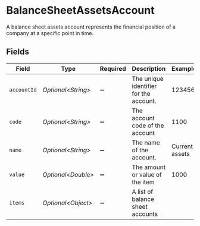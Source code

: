 # BalanceSheetAssetsAccount

A balance sheet assets account represents the financial position of a company at a specific point in time.


## Fields

| Field                                  | Type                                   | Required                               | Description                            | Example                                |
| -------------------------------------- | -------------------------------------- | -------------------------------------- | -------------------------------------- | -------------------------------------- |
| `accountId`                            | *Optional\<String>*                    | :heavy_minus_sign:                     | The unique identifier for the account. | 123456                                 |
| `code`                                 | *Optional\<String>*                    | :heavy_minus_sign:                     | The account code of the account        | 1100                                   |
| `name`                                 | *Optional\<String>*                    | :heavy_minus_sign:                     | The name of the account.               | Current assets                         |
| `value`                                | *Optional\<Double>*                    | :heavy_minus_sign:                     | The amount or value of the item        | 1000                                   |
| `items`                                | *Optional\<Object>*                    | :heavy_minus_sign:                     | A list of balance sheet accounts       |                                        |